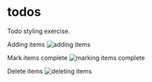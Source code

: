 # todos
Todo styling exercise.

Adding items
![adding items](https://raw.githubusercontent.com/beverlyah/todos/readme/TN5IM3S4VH.gif)

Mark items complete
![marking items complete](https://raw.githubusercontent.com/beverlyah/todos/readme/bcOGt02BFP.gif)

Delete items
![deleting items](https://raw.githubusercontent.com/beverlyah/todos/readme/a2unDnSODH.gif)